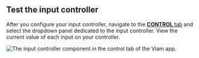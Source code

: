 ## Test the input controller

After you configure your input controller, navigate to the [**CONTROL** tab](/fleet/machines/#control) and select the dropdown panel dedicated to the input controller.
View the current value of each input on your controller.

![The input controller component in the control tab of the Viam app.](/components/input-controller/input-controller-control-tab.png)
